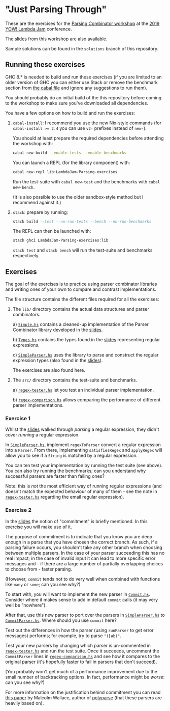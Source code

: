 "Just Parsing Through"
======================

These are the exercises for the [Parsing Combinator
workshop](https://lambdajam.yowconference.com.au/proposal/?id=9695) at
the [2019 YOW! Lambda Jam](https://confengine.com/yow-lambda-jam-2019)
conference.

The [slides] from this workshop are also available.

[slides]: https://github.com/ivan-m/LambdaJam-Parsing

Sample solutions can be found in the `solutions` branch of this
repository.

Running these exercises
-----------------------

GHC 8.* is needed to build and run these exercises (if you are limited
to an older version of GHC you can either use Stack or remove the
benchmark section from [the cabal
file](LambdaJam-Parsing-exercises.cabal) and ignore any suggestions to
run them).

You should probably do an initial build of the this repository before
coming to the workshop to make sure you've downloaded all
dependencies.

You have a few options on how to build and run the exercises:

1. `cabal-install`: I recommend you use the new Nix-style commands
   (for `cabal-install >= 2.4` you can use `v2-` prefixes instead of
   `new-`).

    You should at least prepare the required dependencies before
    attending the workshop with:

    ```bash
    cabal new-build --enable-tests --enable-benchmarks
    ```

    You can launch a REPL (for the library component) with:

    ```bash
    cabal new-repl lib:LambdaJam-Parsing-exercises
    ```

    Run the test-suite with `cabal new-test` and the benchmarks with
    `cabal new-bench`.

    (It is also possible to use the older sandbox-style method but I
    recommend against it.)

2. `stack`: prepare by running:

    ```haskell
    stack build --test --no-run-tests --bench --no-run-benchmarks
    ```

    The REPL can then be launched with:

    ```bash
    stack ghci LambdaJam-Parsing-exercises:lib
    ```

    `stack test` and `stack bench` will run the test-suite and
    benchmarks respectively.

Exercises
---------

The goal of the exercises is to practice using parser combinator
libraries and writing ones of your own to compare and contrast
implementations.

The file structure contains the different files required for all the
exercises:

1. The `lib/` directory contains the actual data structures and parser
   combinators.

    a) [`Simple.hs`](lib/Parsers/Simple.hs) contains a cleaned-up
       implementation of the Parser Combinator library developed in
       the [slides].

    b) [`Types.hs`](lib/Regex/Types.hs) contains the types found in
       the [slides] representing regular expressions.

    c) [`SimpleParser.hs`] uses the library to parse and construct the
       regular expression types (also found in the [slides]).

    The exercises are also found here.

2. The `src/` directory contains the test-suite and benchmarks.

    a) [`regex-tester.hs`] let you test an individual parser
       implementation.

    b) [`regex-comparison.hs`] allows comparing the performance of
       different parser implementations.

[`SimpleParser.hs`]: lib/Regex/SimpleParser.hs

[`regex-tester.hs`]: src/regex-tester.hs

[`regex-comparison.hs`]: src/regex-comparison.hs

### Exercise 1

Whilst the [slides] walked through _parsing_ a regular expression,
they didn't cover _running_ a regular expression.

In [`SimpleParser.hs`], implement `regexToParser` convert a regular
expression into a `Parser`.  From there, implementing `satisfiesRegex`
and `applyRegex` will allow you to see if a `String` is matched by a
regular expression.

You can ten test your implementation by running the test suite (see
above).  You can also try running the benchmarks; can you understand
why successful parsers are faster than failing ones?

Note: this is _not_ the most efficient way of running regular
expressions (and doesn't match the expected behaviour of many of
them - see the note in [`regex-tester.hs`] regarding the email regular
expression).

### Exercise 2

In the [slides] the notion of "commitment" is briefly mentioned.  In
this exercise you will make use of it.

The purpose of commitment is to indicate that you know you are deep
enough in a parse that you have chosen the correct branch.  As such,
if a parsing failure occurs, you shouldn't take any other branch when
choosing between multiple parsers.  In the case of your parser
succeeding this has no real impact; in the case of invalid input it
can lead to more specific error messages and - if there are a large
number of partially overlapping choices to choose from - faster
parsing.

(However, `commit` tends not to do very well when combined with
functions like `many` or `some`; can you see why?)

To start with, you will want to implement the new parser in
[`Commit.hs`](lib/Parsers/Commit.hs).  Consider where it makes sense
to add in default `commit` calls (it may very well be "nowhere").

After that, use this new parser to port over the parsers in
[`SimpleParser.hs`] to
[`CommitParser.hs`](lib/Regex/SommitParser.hs).  Where should you use
`commit` here?

Test out the differences in how the parser (using `runParser` to get
error messages) performs; for example, try to parse `"([ab)"`.

Test your new parsers by changing which parser is un-commented in
[`regex-tester.hs`] and run the test suite.  Once it succeeds,
uncomment the `CommitParser` lines in [`regex-comparison.hs`] and see
how it compares to the original parser (it's hopefully faster to fail
in parsers that don't succeed).

(You probably won't get much of a performance improvement due to the
small number of backtracking options.  In fact, performance might be
_worse_: can you see why?)

For more information on the justification behind commitment you can
read [this
paper](https://www.cs.york.ac.uk/plasma/publications/pdf/partialparse.pdf)
by Malcolm Wallace, author of
[polyparse](https://hackage.haskell.org/package/polyparse) (that these
parsers are heavily based on).
